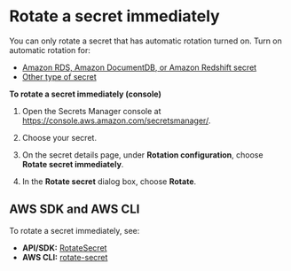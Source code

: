 # Rotate a secret immediately<a name="rotate-secrets_now"></a>

You can only rotate a secret that has automatic rotation turned on\. Turn on automatic rotation for:
+ [Amazon RDS, Amazon DocumentDB, or Amazon Redshift secret](rotate-secrets_turn-on-for-db.md)
+ [Other type of secret](rotate-secrets_turn-on-for-other.md)

**To rotate a secret immediately \(console\)**

1. Open the Secrets Manager console at [https://console\.aws\.amazon\.com/secretsmanager/](https://console.aws.amazon.com/secretsmanager/)\.

1. Choose your secret\.

1. On the secret details page, under **Rotation configuration**, choose **Rotate secret immediately**\. 

1. In the **Rotate secret** dialog box, choose **Rotate**\.

## AWS SDK and AWS CLI<a name="rotate-secrets_now_cli"></a>

To rotate a secret immediately, see:
+ **API/SDK:** [RotateSecret](https://docs.aws.amazon.com/secretsmanager/latest/apireference/API_RotateSecret.html)
+ **AWS CLI:** [rotate\-secret](https://docs.aws.amazon.com/cli/latest/reference/secretsmanager/rotate-secret.html)